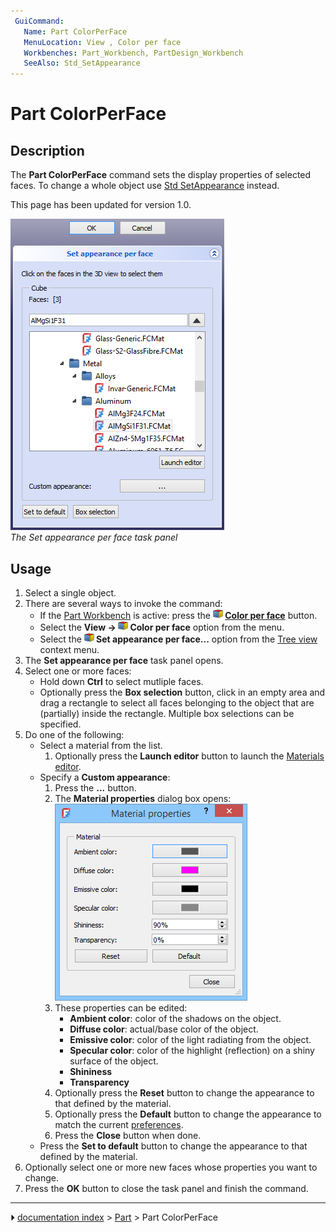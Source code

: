 ```yaml
---
 GuiCommand:
   Name: Part ColorPerFace
   MenuLocation: View , Color per face
   Workbenches: Part_Workbench, PartDesign_Workbench
   SeeAlso: Std_SetAppearance
---
```


# Part ColorPerFace

## Description

The **Part ColorPerFace** command sets the display properties of selected faces. To change a whole object use [Std SetAppearance](Std_SetAppearance.md) instead.

This page has been updated for version 1.0.

 ![](images/Part_ColorPerFace_Taskpanel.png )  
*The Set appearance per face task panel*

## Usage

1.  Select a single object.
2.  There are several ways to invoke the command:
    -   If the [Part Workbench](Part_Workbench.md) is active: press the **<img src="images/Part_ColorPerFace.svg" width=16px> [Color per face](Part_ColorPerFace.md)** button.
    -   Select the **View → <img src="images/Part_ColorPerFace.svg" width=16px> Color per face** option from the menu.
    -   Select the **<img src="images/Part_ColorPerFace.svg" width=16px> Set appearance per face...** option from the [Tree view](Tree_view.md) context menu.
3.  The **Set appearance per face** task panel opens.
4.  Select one or more faces:
    -   Hold down **Ctrl** to select mutliple faces.
    -   Optionally press the **Box selection** button, click in an empty area and drag a rectangle to select all faces belonging to the object that are (partially) inside the rectangle. Multiple box selections can be specified.
5.  Do one of the following:
    -   Select a material from the list.
        1.  Optionally press the **Launch editor** button to launch the [Materials editor](Materials_Edit.md).
    -   Specify a **Custom appearance**:
        1.  Press the **...** button.
        2.  The **Material properties** dialog box opens:
            ![](images/Material_Properties_Dialog.png )
        3.  These properties can be edited:
            -   **Ambient color**: color of the shadows on the object.
            -   **Diffuse color**: actual/base color of the object.
            -   **Emissive color**: color of the light radiating from the object.
            -   **Specular color**: color of the highlight (reflection) on a shiny surface of the object.
            -   **Shininess**
            -   **Transparency**
        4.  Optionally press the **Reset** button to change the appearance to that defined by the material.
        5.  Optionally press the **Default** button to change the appearance to match the current [preferences](PartDesign_Preferences#Shape_appearance.md).
        6.  Press the **Close** button when done.
    -   Press the **Set to default** button to change the appearance to that defined by the material.
6.  Optionally select one or more new faces whose properties you want to change.
7.  Press the **OK** button to close the task panel and finish the command.



---
⏵ [documentation index](../README.md) > [Part](Part_Workbench.md) > Part ColorPerFace
